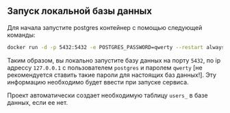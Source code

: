 ## Запуск локальной базы данных

Для начала запустите postgres контейнер с помощью следующей команды:
```bash
docker run -d -p 5432:5432 -e POSTGRES_PASSWORD=qwerty --restart always postgres
```
Таким образом, вы локально запустите базу данных на порту `5432`, по ip адресcу `127.0.0.1` с пользователем `postgres` и паролем `qwerty` [не рекомендуется ставить такие пароли для настоящих баз данных!]. Эту информацию необходимо будет ввести при запуске сервиса.

Проект автоматически создает необходимую таблицу `users_` в базе данных, если ее нет. 